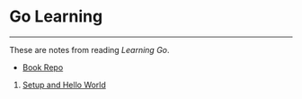 # Go Learning

---

These are notes from reading *Learning Go*.

- [Book Repo](https://github.com/learning-go-book-2e)

1. [Setup and Hello World](./01-Setup-And-Hello-World/)
